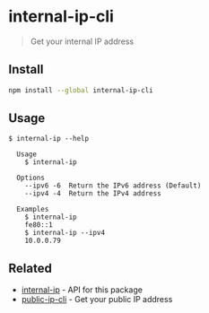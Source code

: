 # internal-ip-cli

> Get your internal IP address

## Install

```sh
npm install --global internal-ip-cli
```

## Usage

```
$ internal-ip --help

  Usage
    $ internal-ip

  Options
    --ipv6 -6  Return the IPv6 address (Default)
    --ipv4 -4  Return the IPv4 address

  Examples
    $ internal-ip
    fe80::1
    $ internal-ip --ipv4
    10.0.0.79
```

## Related

- [internal-ip](https://github.com/sindresorhus/internal-ip) - API for this package
- [public-ip-cli](https://github.com/sindresorhus/public-ip-cli) - Get your public IP address
